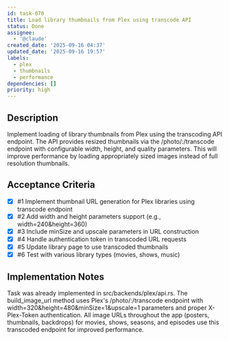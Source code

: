 ```yaml
---
id: task-070
title: Load library thumbnails from Plex using transcode API
status: Done
assignee:
  - '@claude'
created_date: '2025-09-16 04:37'
updated_date: '2025-09-16 19:57'
labels:
  - plex
  - thumbnails
  - performance
dependencies: []
priority: high
---
```


## Description

Implement loading of library thumbnails from Plex using the transcoding API endpoint. The API provides resized thumbnails via the /photo/:/transcode endpoint with configurable width, height, and quality parameters. This will improve performance by loading appropriately sized images instead of full resolution thumbnails.

## Acceptance Criteria
<!-- AC:BEGIN -->
- [x] #1 Implement thumbnail URL generation for Plex libraries using transcode endpoint
- [x] #2 Add width and height parameters support (e.g., width=240&height=360)
- [x] #3 Include minSize and upscale parameters in URL construction
- [x] #4 Handle authentication token in transcoded URL requests
- [x] #5 Update library page to use transcoded thumbnails
- [x] #6 Test with various library types (movies, shows, music)
<!-- AC:END -->


## Implementation Notes

Task was already implemented in src/backends/plex/api.rs. The build_image_url method uses Plex's /photo/:/transcode endpoint with width=320&height=480&minSize=1&upscale=1 parameters and proper X-Plex-Token authentication. All image URLs throughout the app (posters, thumbnails, backdrops) for movies, shows, seasons, and episodes use this transcoded endpoint for improved performance.
